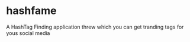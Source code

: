 # hashfame

A HashTag Finding application threw which you can get tranding tags for yous social media

